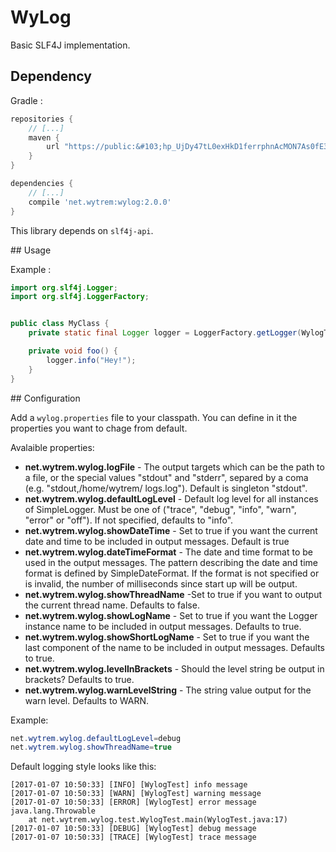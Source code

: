 # WyLog
Basic SLF4J implementation.

## Dependency
Gradle :
```gradle
repositories {
    // [...]
    maven {
        url "https://public:&#103;hp_UjDy47tL0exHkD1ferrphnAcMON7As0fE3io@maven.pkg.github.com/FarmVivi/*"
    }
}

dependencies {
    // [...]
    compile 'net.wytrem:wylog:2.0.0'
}
```

This library depends on `slf4j-api`.

## Usage

Example :
```java
import org.slf4j.Logger;
import org.slf4j.LoggerFactory;


public class MyClass {
    private static final Logger logger = LoggerFactory.getLogger(WylogTest.class);

    private void foo() {
        logger.info("Hey!");
    }
}

```

## Configuration

Add a `wylog.properties` file to your classpath. You can define in it the properties you want to chage from default.

Avalaible properties:
 * **net.wytrem.wylog.logFile** - The output targets which can be the path to a file, or the 
	 special values "stdout" and "stderr", separed by a coma (e.g. "stdout,/home/wytrem/
	 logs.log"). Default is singleton "stdout". 
 * **net.wytrem.wylog.defaultLogLevel** - Default log level for all instances of SimpleLogger. 
	 Must be one of ("trace", "debug", "info", "warn", "error" or "off"). If not specified, defaults to 
	 "info". 
 * **net.wytrem.wylog.showDateTime** - Set to true if you want the current date and time to 
	 be included in output messages. Default is true 
 * **net.wytrem.wylog.dateTimeFormat** - The date and time format to be used in the 
	 output messages. The pattern describing the date and time format is defined by 
	 SimpleDateFormat. If the format is not specified or is invalid, the number of milliseconds 
	 since start up will be output. 
 * **net.wytrem.wylog.showThreadName** -Set to true if you want to output the current 
	 thread name. Defaults to false. 
 * **net.wytrem.wylog.showLogName** - Set to true if you want the Logger instance name 
	 to be included in output messages. Defaults to true. 
 * **net.wytrem.wylog.showShortLogName** - Set to true if you want the last component of 
	 the name to be included in output messages. Defaults to true. 
 * **net.wytrem.wylog.levelInBrackets** - Should the level string be output in brackets? 
	 Defaults to true. 
 * **net.wytrem.wylog.warnLevelString** - The string value output for the warn level. Defaults 
	 to WARN. 

Example:
```java
net.wytrem.wylog.defaultLogLevel=debug
net.wytrem.wylog.showThreadName=true
```

Default logging style looks like this:
```
[2017-01-07 10:50:33] [INFO] [WylogTest] info message
[2017-01-07 10:50:33] [WARN] [WylogTest] warning message
[2017-01-07 10:50:33] [ERROR] [WylogTest] error message
java.lang.Throwable
	at net.wytrem.wylog.test.WylogTest.main(WylogTest.java:17)
[2017-01-07 10:50:33] [DEBUG] [WylogTest] debug message
[2017-01-07 10:50:33] [TRACE] [WylogTest] trace message
```
